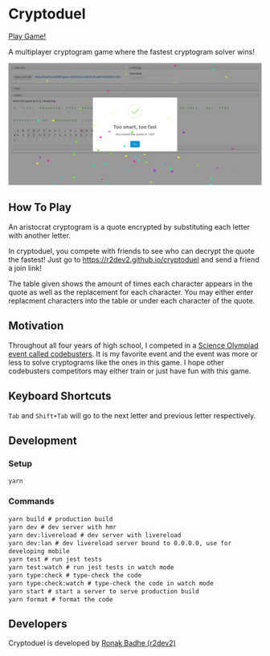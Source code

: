 # Cryptoduel

[Play Game!](https://r2dev2.github.io/cryptoduel)

A multiplayer cryptogram game where the fastest cryptogram solver wins!

![laptop demo](./img/demo-laptop.png)

## How To Play

An aristocrat cryptogram is a quote encrypted by substituting each letter with another letter.

In cryptoduel, you compete with friends to see who can decrypt the quote the fastest!
Just go to https://r2dev2.github.io/cryptoduel and send a friend a join link!

The table given shows the amount of times each character appears in the quote as well as the replacement for each character. You may either enter replacment characters into the table or under each character of the quote.

## Motivation

Throughout all four years of high school, I competed in a [Science Olympiad event called codebusters](https://scioly.org/wiki/index.php/Codebusters). It is my favorite event and the event was more or less to solve cryptograms like the ones in this game. I hope other codebusters competitors may either train or just have fun with this game.

## Keyboard Shortcuts

`Tab` and `Shift+Tab` will go to the next letter and previous letter respectively.

## Development

### Setup

```
yarn
```

### Commands

```
yarn build # production build
yarn dev # dev server with hmr
yarn dev:livereload # dev server with livereload
yarn dev:lan # dev livereload server bound to 0.0.0.0, use for developing mobile
yarn test # run jest tests
yarn test:watch # run jest tests in watch mode
yarn type:check # type-check the code
yarn type:check:watch # type-check the code in watch mode
yarn start # start a server to serve production build
yarn format # format the code
```

## Developers

Cryptoduel is developed by [Ronak Badhe (r2dev2)](https://github.com/r2dev2)
